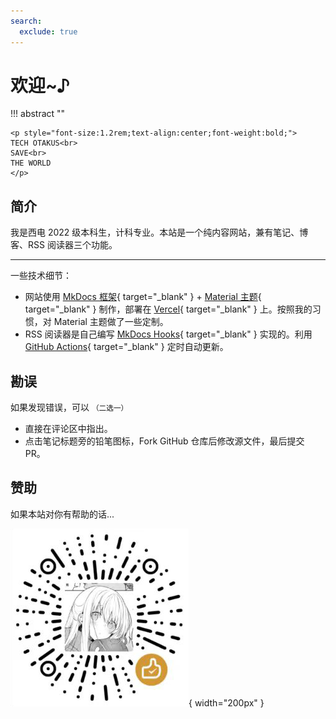 ```yaml
---
search:
  exclude: true
---
```


# 欢迎~♪

!!! abstract ""

    <p style="font-size:1.2rem;text-align:center;font-weight:bold;">
    TECH OTAKUS<br>
    SAVE<br>
    THE WORLD
    </p>

## 简介

我是西电 2022 级本科生，计科专业。本站是一个纯内容网站，兼有笔记、博客、RSS 阅读器三个功能。

---

一些技术细节：

- 网站使用 [MkDocs 框架](https://www.mkdocs.org/){ target="_blank" } + [Material 主题](https://squidfunk.github.io/mkdocs-material/){ target="_blank" } 制作，部署在 [Vercel](https://vercel.com/){ target="_blank" } 上。按照我的习惯，对 Material 主题做了一些定制。
- RSS 阅读器是自己编写 [MkDocs Hooks](https://www.mkdocs.org/user-guide/configuration/#hooks){ target="_blank" } 实现的。利用 [GitHub Actions](https://docs.github.com/en/actions){ target="_blank" } 定时自动更新。

## 勘误

如果发现错误，可以 <small>（二选一）</small>

- 直接在评论区中指出。
- 点击笔记标题旁的铅笔图标，Fork GitHub 仓库后修改源文件，最后提交 PR。

## 赞助

如果本站对你有帮助的话...

![Sponsor Me!](assets/images/sponsor.png){ width="200px" }
